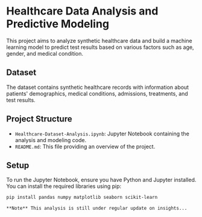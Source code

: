 # Healthcare Data Analysis and Predictive Modeling

This project aims to analyze synthetic healthcare data and build a machine learning model to predict test results based on various factors such as age, gender, and medical condition.

## Dataset
The dataset contains synthetic healthcare records with information about patients' demographics, medical conditions, admissions, treatments, and test results.

## Project Structure
- `Healthcare-Dataset-Analysis.ipynb`: Jupyter Notebook containing the analysis and modeling code.
- `README.md`: This file providing an overview of the project.

## Setup
To run the Jupyter Notebook, ensure you have Python and Jupyter installed. You can install the required libraries using pip:

```bash
pip install pandas numpy matplotlib seaborn scikit-learn

**Note** This analysis is still under regular update on insights...
